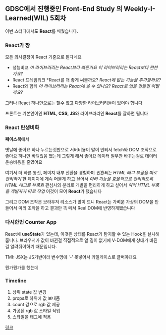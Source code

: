 ## GDSC에서 진행중인 Front-End Study 의 Weekly-I-Learned(WIL) 5회차

이번 스터디에서도 **React**를 배웠습니다.

### React가 짱

모든 의사결정이 React 기준으로 된다네요
- 성능비교 *이 라이브러리는 React보다 빠른가요* *이 라이브러리는 React보다 편한가요?* 
- React 프레임워크 *React를 더 좋게 써볼까요? *React에 없는 기능을 추가할까요?*
- React와 함께 *이 라이브러리는 React에 쓸 수 있나요?* *React로 앱을 만들면 어떨까요?*

그러나 React 하나만으로는 할수 없고 다양한 라이브러리들이 있어야 합니다

프론트는 기본언어인 **HTML, CSS, JS**와 라이브러리인 **React**를 잘하면 됩니다

### React 탄생비화

**페이스북**에서

옛날에 좋아요 하나 누르는것만으로 서버비용이 말이 안되서
fetch와 DOM 조작으로 좋아요 하나만 바꿔줬음 했는데
그렇게 해서 좋아요 데이터 일부만 바꾸는걸로 데이터 운송비용을 줄였어요

여기서
더 빠른 통신, 페이지 내부 전환을 경험하며 *전환되는 HTML 태그 부품을 따로 관리하기*
한 페이지에 계속 머물게 하고 싶어서 *여러 기능을 효율적으로 관리하도록 HTML 태그를 부품화*
관심사의 분리로 개발을 편리하게 하고 싶어서 *여러 HTML 부품을 개발자가 따로 작업*
이것이 모여 **React**가 됐습니다

그리고 DOM 조작은 브라우저 리소스가 많이 드니 React는
가벼운 가상의 DOM을 만들어서 미리 조작을 하고 결과만 똑 떼서 Real DOM에 반영하게됐습니다

### 다시한번 Counter App

React에 **useState**가 있는데,
이것은 상태를 React가 탐지할 수 있는 Hook을 설치해줍니다.
브라우저가 값이 바뀐걸 직접적으로 알 길이 없기에
V-DOM에게 상태가 바뀐걸 알려줘야하기 때문입니다.

TMI: JSX는 JS기반이라 변수명에 '-' 못넣어서 카멜케이스로 글써야돼요

뭔가뭔가를 했는데

### Timeline
1. 상위 state 값 변경
2. props로 하위에 값 보내줌
3. count 값으로 rgb 값 제공
4. 가공된 rgb 값 스타일 작업
5. 스타일을 태그에 적용

[링크](https://24week10-yunjanghyeons-projects.vercel.app)